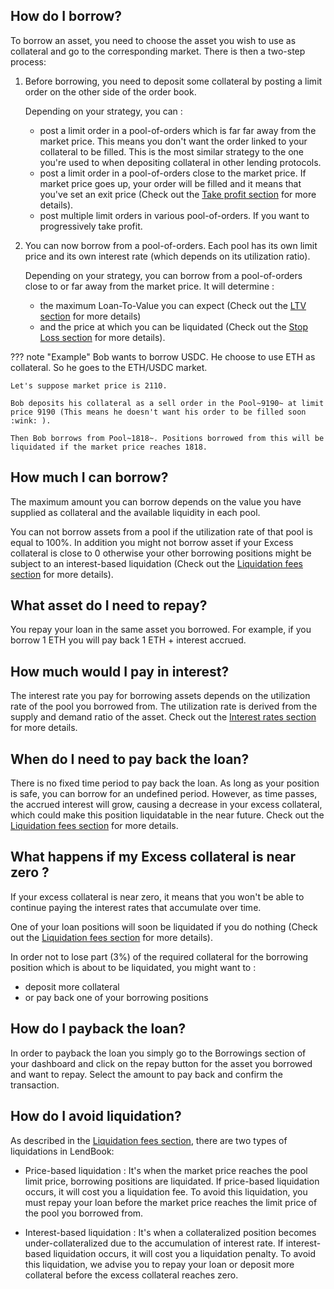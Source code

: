 ## **How do I borrow?**

To borrow an asset, you need to choose the asset you wish to use as collateral and go to the corresponding market. There is then a two-step process:


1. Before borrowing, you need to deposit some collateral by posting a limit order on the other side of the order book. 

    Depending on your strategy, you can :

    * post a limit order in a pool-of-orders which is far far away from the market price. This means you don't want the order linked to your collateral to be filled. This is the most similar strategy to the one you're used to when depositing collateral in other lending protocols.
    * post a limit order in a pool-of-orders close to the market price. If market price goes up, your order will be filled and it means that you've set an exit price (Check out the [Take profit section](../../use-cases/take-profit) for more details).
    * post multiple limit orders in various pool-of-orders. If you want to progressively take profit.

2. You can now borrow from a pool-of-orders. Each pool has its own limit price and its own interest rate (which depends on its utilization ratio).

    Depending on your strategy, you can borrow from a pool-of-orders close to or far away from the market price. It will determine :
    
    * the maximum Loan-To-Value you can expect (Check out the [LTV section](../../advantages/loan-to-value) for more details)
    * and the price at which you can be liquidated (Check out the [Stop Loss section](../../use-cases/stop-loss) for more details).

??? note "Example"
    Bob wants to borrow USDC.
    He choose to use ETH as collateral. So he goes to the ETH/USDC market.

    Let's suppose market price is 2110.

    Bob deposits his collateral as a sell order in the Pool~9190~ at limit price 9190 (This means he doesn't want his order to be filled soon :wink: ).

    Then Bob borrows from Pool~1818~. Positions borrowed from this will be liquidated if the market price reaches 1818.


## **How much I can borrow?**

The maximum amount you can borrow depends on the value you have supplied as collateral and the available liquidity in each pool. 

You can not borrow assets from a pool if the utilization rate of that pool is equal to 100%. In addition you might not borrow asset if your Excess collateral is close to 0 otherwise your other borrowing positions might be subject to an interest-based liquidation (Check out the [Liquidation fees section](../../how-it-works/liquidation) for more details).

## **What asset do I need to repay?**

You repay your loan in the same asset you borrowed. For example, if you borrow 1 ETH you will pay back 1 ETH + interest accrued.

## **How much would I pay in interest?**

The interest rate you pay for borrowing assets depends on the utilization rate of the pool you borrowed from. The utilization rate is derived from the supply and demand ratio of the asset. Check out the [Interest rates section](../../how-it-works/interest-rates) for more details.

## **When do I need to pay back the loan?**

There is no fixed time period to pay back the loan. As long as your position is safe, you can borrow for an undefined period. However, as time passes, the accrued interest will grow, causing a decrease in your excess collateral, which could make this position liquidatable in the near future. Check out the [Liquidation fees section](../../how-it-works/liquidation) for more details.

## **What happens if my Excess collateral is near zero ?**

If your excess collateral is near zero, it means that you won't be able to continue paying the interest rates that accumulate over time.

One of your loan positions will soon be liquidated if you do nothing (Check out the [Liquidation fees section](../../how-it-works/liquidation) for more details).

In order not to lose part (3%) of the required collateral for the borrowing position which is about to be liquidated, you might want to :
* deposit more collateral
* or pay back one of your borrowing positions


## **How do I payback the loan?**

In order to payback the loan you simply go to the Borrowings section of your dashboard and click on the repay button for the asset you borrowed and want to repay. Select the amount to pay back and confirm the transaction.

## **How do I avoid liquidation?**

As described in the [Liquidation fees section](../../how-it-works/liquidation), there are two types of liquidations in LendBook:

* Price-based liquidation : It's when the market price reaches the pool limit price, borrowing positions are liquidated. If price-based liquidation occurs, it will cost you a liquidation fee. To avoid this liquidation, you must repay your loan before the market price reaches the limit price of the pool you borrowed from.

* Interest-based liquidation : It's when a collateralized position becomes under-collateralized due to the accumulation of interest rate. If interest-based liquidation occurs, it will cost you a liquidation penalty. To avoid this liquidation, we advise you to repay your loan or deposit more collateral before the excess collateral reaches zero.